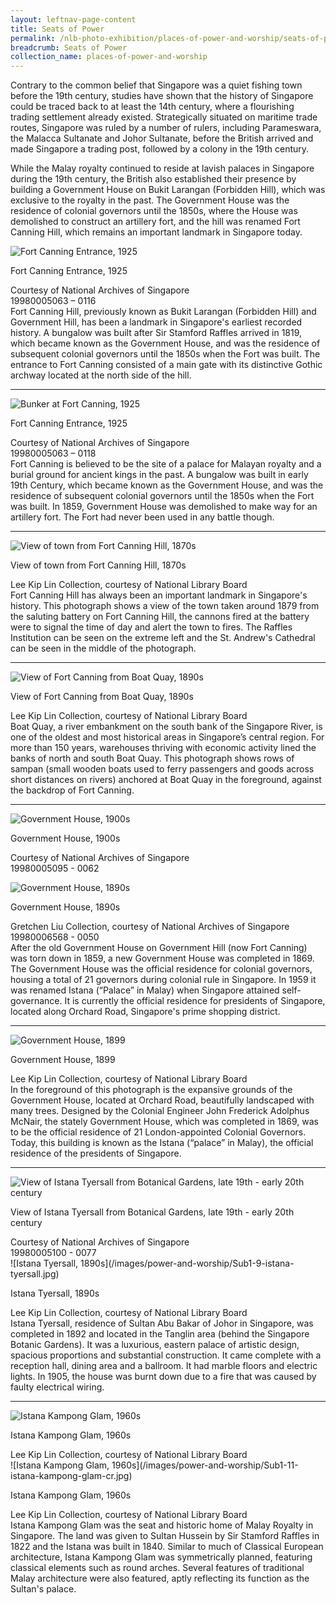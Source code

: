 ```yaml
---
layout: leftnav-page-content
title: Seats of Power
permalink: /nlb-photo-exhibition/places-of-power-and-worship/seats-of-power/
breadcrumb: Seats of Power
collection_name: places-of-power-and-worship
---
```

Contrary to the common belief that Singapore was a quiet fishing town before the 19th century, studies have shown that the history of Singapore could be traced back to at least the 14th century, where a flourishing trading settlement already existed. Strategically situated on maritime trade routes, Singapore was ruled by a number of rulers, including Parameswara, the Malacca Sultanate and Johor Sultanate, before the British arrived and made Singapore a trading post, followed by a colony in the 19th century.

While the Malay royalty continued to reside at lavish palaces in Singapore during the 19th century, the British also established their presence by building a Government House on Bukit Larangan (Forbidden Hill), which was exclusive to the royalty in the past. The Government House was the residence of colonial governors until the 1850s, where the House was demolished to construct an artillery fort, and the hill was renamed Fort Canning Hill, which remains an important landmark in Singapore today. 
<p></p>
<p></p>

![Fort Canning Entrance, 1925](/images/power-and-worship/Sub1-1-fort-canning-entrance-cr.jpg)
<div class="custom-caption">
<div><p>Fort Canning Entrance, 1925</p></div>
<div>Courtesy of National Archives of Singapore</div>
<div>19980005063 – 0116</div>
</div>
Fort Canning Hill, previously known as Bukit Larangan (Forbidden Hill) and Government Hill, has been a landmark in Singapore's earliest recorded history. A bungalow was built after Sir Stamford Raffles arrived in 1819, which became known as the Government House, and was the residence of subsequent colonial governors until the 1850s when the Fort was built. The entrance to Fort Canning consisted of a main gate with its distinctive Gothic archway located at the north side of the hill. 
<p></p>
<p></p>
<hr>

![Bunker at Fort Canning, 1925](/images/power-and-worship/Sub1-2-bunker-at-fort-canning-cr.jpg)
<div class="custom-caption">
<div><p>Fort Canning Entrance, 1925</p></div>
<div>Courtesy of National Archives of Singapore</div>
<div>19980005063 – 0118</div>
</div>
Fort Canning is believed to be the site of a palace for Malayan royalty and a burial ground for ancient kings in the past. A bungalow was built in early 19th Century, which became known as the Government House, and was the residence of subsequent colonial governors until the 1850s when the Fort was built. In 1859, Government House was demolished to make way for an artillery fort. The Fort had never been used in any battle though. 
<p></p>
<p></p>
<hr>

![View of town from Fort Canning Hill, 1870s](/images/power-and-worship/Sub1-3-view-of-town-from-fort-canning-hill.jpg)
<div class="custom-caption">
<div><p>View of town from Fort Canning Hill, 1870s</p></div>
<div>Lee Kip Lin Collection, courtesy of National Library Board</div>
</div>
Fort Canning Hill has always been an important landmark in Singapore's history. This photograph shows a view of the town taken around 1879 from the saluting battery on Fort Canning Hill, the cannons fired at the battery were to signal the time of day and alert the town to fires. The Raffles Institution can be seen on the extreme left and the St. Andrew's Cathedral can be seen in the middle of the photograph. 
<p></p>
<p></p>
<hr>

![View of Fort Canning from Boat Quay, 1890s](/images/power-and-worship/Sub1-4-view-of-fort-canning-from-boat-quay.jpg)
<div class="custom-caption">
<div><p>View of Fort Canning from Boat Quay, 1890s</p></div>
<div>Lee Kip Lin Collection, courtesy of National Library Board</div>
</div>
Boat Quay, a river embankment on the south bank of the Singapore River, is one of the oldest and most historical areas in Singapore’s central region. For more than 150 years, warehouses thriving with economic activity lined the banks of north and south Boat Quay. This photograph shows rows of sampan (small wooden boats used to ferry passengers and goods across short distances on rivers) anchored at Boat Quay in the foreground, against the backdrop of Fort Canning.
<p></p>
<p></p>
<hr>

![Government House, 1900s](/images/power-and-worship/Sub1-5-government-house.jpg)
<div class="custom-caption">
<div><p>Government House, 1900s</p></div>
<div>Courtesy of National Archives of Singapore</div>
<div>19980005095 - 0062</div>
</div>

![Government House, 1890s](/images/power-and-worship/Sub1-6-government-house-cr.jpg)
<div class="custom-caption">
<div><p>Government House, 1890s</p></div>
<div>Gretchen Liu Collection, courtesy of National Archives of Singapore</div>
<div>19980006568 - 0050</div>
</div>
After the old Government House on Government Hill (now Fort Canning) was torn down in 1859, a new Government House was completed in 1869. The Government House was the official residence for colonial governors, housing a total of 21 governors during colonial rule in Singapore. In 1959 it was renamed Istana (“Palace” in Malay) when Singapore attained self-governance. It is currently the official residence for presidents of Singapore, located along Orchard Road, Singapore's prime shopping district.
<p></p>
<p></p>
<hr>

![Government House, 1899](/images/power-and-worship/Sub1-7-government-house.jpg)
<div class="custom-caption">
<div><p>Government House, 1899</p></div>
<div>Lee Kip Lin Collection, courtesy of National Library Board</div>
</div>
In the foreground of this photograph is the expansive grounds of the Government House, located at Orchard Road, beautifully landscaped with many trees. Designed by the Colonial Engineer John Frederick Adolphus McNair, the stately Government House, which was completed in 1869, was to be the official residence of 21 London-appointed Colonial Governors. Today, this building is known as the Istana (“palace” in Malay), the official residence of the presidents of Singapore.
<p></p>
<p></p>
<hr>

![View of Istana Tyersall from Botanical Gardens, late 19th - early 20th century](/images/power-and-worship/Sub1-8-view-of-istana-tyersall-from-botanical-garden-cr.jpg)
<div class="custom-caption">
<div><p>View of Istana Tyersall from Botanical Gardens, late 19th - early 20th century</p></div>
<div>Courtesy of National Archives of Singapore</div>
<div>19980005100 - 0077</div>
</div>
![Istana Tyersall, 1890s](/images/power-and-worship/Sub1-9-istana-tyersall.jpg)
<div class="custom-caption">
<div><p>Istana Tyersall, 1890s</p></div>
<div>Lee Kip Lin Collection, courtesy of National Library Board</div>
</div>
Istana Tyersall, residence of Sultan Abu Bakar of Johor in Singapore, was completed in 1892 and located in the Tanglin area (behind the Singapore Botanic Gardens). It was a luxurious, eastern palace of artistic design, spacious proportions and substantial construction. It came complete with a reception hall, dining area and a ballroom. It had marble floors and electric lights. In 1905, the house was burnt down due to a fire that was caused by faulty electrical wiring.
<p></p>
<p></p>
<hr>

![Istana Kampong Glam, 1960s](/images/power-and-worship/Sub1-10-istana-kampong-glam-cr.jpg)
<div class="custom-caption">
<div><p>Istana Kampong Glam, 1960s</p></div>
<div>Lee Kip Lin Collection, courtesy of National Library Board</div>
</div>
![Istana Kampong Glam, 1960s](/images/power-and-worship/Sub1-11-istana-kampong-glam-cr.jpg)
<div class="custom-caption">
<div><p>Istana Kampong Glam, 1960s</p></div>
<div>Lee Kip Lin Collection, courtesy of National Library Board</div>
</div>
Istana Kampong Glam was the seat and historic home of Malay Royalty in Singapore. The land was given to Sultan Hussein by Sir Stamford Raffles in 1822 and the Istana was built in 1840. Similar to much of Classical European architecture, Istana Kampong Glam was symmetrically planned, featuring classical elements such as round arches. Several features of traditional Malay architecture were also featured, aptly reflecting its function as the Sultan's palace.
<p></p>
<p></p>
